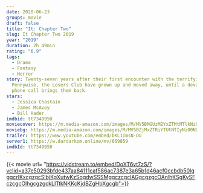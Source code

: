 ```yaml
---
date: 2020-06-23
groups: movie
draft: false
title: "It: Chapter Two"
slug: It Chapter Two 2019
year: "2019"
duration: 2h 49min
rating: "6.9"
tags:
  - Drama
  - Fantasy
  - Horror
story: Twenty-seven years after their first encounter with the terrifying
  Pennywise, the Losers Club have grown up and moved away, until a devastating
  phone call brings them back.
stars:
  - Jessica Chastain
  - James McAvoy
  - Bill Hader
imdbid: tt7349950
moviecover: https://m.media-amazon.com/images/M/MV5BMGUzM2YxZTMtMTlkNi00OTI0LTljNTEtZDQzYjQ1Y2ZhZWY3XkEyXkFqcGdeQXVyODIyOTEyMzY@._V1_SY1000_SX750_AL_.jpg
moviebg: https://m.media-amazon.com/images/M/MV5BZjMxZTRiYTUtNTIyNi00NDA5LThkNmQtNjdmZTZlZDY5ZDYwXkEyXkFqcGdeQXVyNjczOTE0MzM@._V1_SX1777_CR0,0,1777,717_AL_.jpg
trailer: https://www.youtube.com/embed/bKL1ImsN-DU
server1: https://w.dardarkom.online/mv/669859
imdbId: tt7349950
---
```


{{< movie url= "https://vidstream.to/embed/DoXT6vt7zS/?vclid=a37e50293bfde437aa84111caf586ac7387e3a65b1d46acf0ccbdb50lgggcrIKxcgzgcSlbjKgXutwKzSogdwSSSMggczcgclAGgcgzgcOAnlhKSgKySFczcgcOlhgcgzgckLITtkNKKcKjdBZgHbXgcgb">}}
